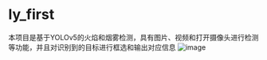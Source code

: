 # ly_first
本项目是基于YOLOv5的火焰和烟雾检测，具有图片、视频和打开摄像头进行检测等功能，并且对识别到的目标进行框选和输出对应信息
![image](https://github.com/user-attachments/assets/1f26f7c5-1f77-4763-b61f-2d8f60c9ff87)

